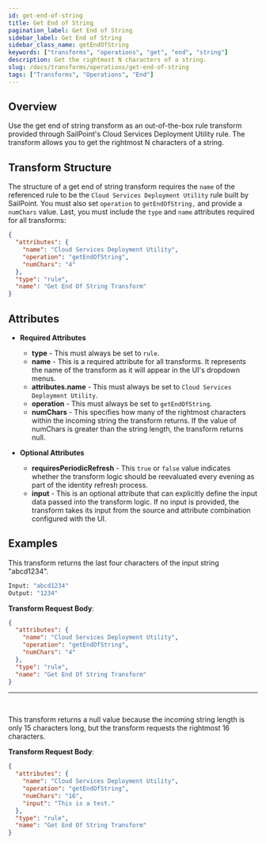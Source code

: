 ```yaml
---
id: get-end-of-string
title: Get End of String
pagination_label: Get End of String
sidebar_label: Get End of String
sidebar_class_name: getEndOfString
keywords: ["transforms", "operations", "get", "end", "string"]
description: Get the rightmost N characters of a string.
slug: /docs/transforms/operations/get-end-of-string
tags: ["Transforms", "Operations", "End"]
---
```


## Overview

Use the get end of string transform as an out-of-the-box rule transform provided through SailPoint's Cloud Services Deployment Utility rule. The transform allows you to get the rightmost N characters of a string.

## Transform Structure

The structure of a get end of string transform requires the `name` of the referenced rule to be the `Cloud Services Deployment Utility` rule built by SailPoint. You must also set `operation` to `getEndOfString,` and provide a `numChars` value. Last, you must include the `type` and `name` attributes required for all transforms:

```json
{
  "attributes": {
    "name": "Cloud Services Deployment Utility",
    "operation": "getEndOfString",
    "numChars": "4"
  },
  "type": "rule",
  "name": "Get End Of String Transform"
}
```

## Attributes

- **Required Attributes**
  - **type** - This must always be set to `rule`.
  - **name** - This is a required attribute for all transforms. It represents the name of the transform as it will appear in the UI's dropdown menus.
  - **attributes.name** - This must always be set to `Cloud Services Deployment Utility`.
  - **operation** - This must always be set to `getEndOfString`.
  - **numChars** - This specifies how many of the rightmost characters within the incoming string the transform returns. If the value of numChars is greater than the string length, the transform returns null.

- **Optional Attributes**
  - **requiresPeriodicRefresh** - This `true` or `false` value indicates whether the transform logic should be reevaluated every evening as part of the identity refresh process.
  - **input** - This is an optional attribute that can explicitly define the input data passed into the transform logic. If no input is provided, the transform takes its input from the source and attribute combination configured with the UI.

## Examples

This transform returns the last four characters of the input string "abcd1234".

```bash
Input: "abcd1234"
Output: "1234"
```

**Transform Request Body**:

```json
{
  "attributes": {
    "name": "Cloud Services Deployment Utility",
    "operation": "getEndOfString",
    "numChars": "4"
  },
  "type": "rule",
  "name": "Get End Of String Transform"
}
```

---

<p>&nbsp;</p>

This transform returns a null value because the incoming string length is only 15 characters long, but the transform requests the rightmost 16 characters.

**Transform Request Body**:

```json
{
  "attributes": {
    "name": "Cloud Services Deployment Utility",
    "operation": "getEndOfString",
    "numChars": "16",    
    "input": "This is a test."
  },
  "type": "rule",
  "name": "Get End Of String Transform"
}
```
